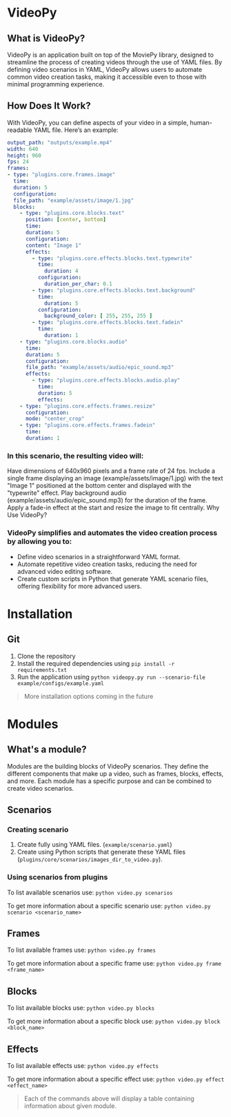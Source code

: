 # VideoPy
## What is VideoPy?

VideoPy is an application built on top of the MoviePy library, designed to streamline the process of creating videos through the use of YAML files. By defining video scenarios in YAML, VideoPy allows users to automate common video creation tasks, making it accessible even to those with minimal programming experience.

## How Does It Work?

With VideoPy, you can define aspects of your video in a simple, human-readable YAML file. Here’s an example:

```yaml
output_path: "outputs/example.mp4"
width: 640
height: 960
fps: 24
frames:
- type: "plugins.core.frames.image"
  time:
  duration: 5
  configuration:
  file_path: "example/assets/image/1.jpg"
  blocks:
    - type: "plugins.core.blocks.text"
      position: [center, bottom]
      time:
      duration: 5
      configuration:
      content: "Image 1"
      effects:
        - type: "plugins.core.effects.blocks.text.typewrite"
          time:
            duration: 4
          configuration:
            duration_per_char: 0.1
        - type: "plugins.core.effects.blocks.text.background"
          time:
            duration: 5
          configuration:
            background_color: [ 255, 255, 255 ]
        - type: "plugins.core.effects.blocks.text.fadein"
          time:
            duration: 1
    - type: "plugins.core.blocks.audio"
      time:
      duration: 5
      configuration:
      file_path: "example/assets/audio/epic_sound.mp3"
      effects:
        - type: "plugins.core.effects.blocks.audio.play"
          time:
          duration: 5
          effects:
    - type: "plugins.core.effects.frames.resize"
      configuration:
      mode: "center_crop"
    - type: "plugins.core.effects.frames.fadein"
      time:
      duration: 1
```      
### In this scenario, the resulting video will:

Have dimensions of 640x960 pixels and a frame rate of 24 fps.
Include a single frame displaying an image (example/assets/image/1.jpg) with the text "Image 1" positioned at the bottom center and displayed with the "typewrite" effect.
Play background audio (example/assets/audio/epic_sound.mp3) for the duration of the frame.
Apply a fade-in effect at the start and resize the image to fit centrally.
Why Use VideoPy?

### VideoPy simplifies and automates the video creation process by allowing you to:

- Define video scenarios in a straightforward YAML format.
- Automate repetitive video creation tasks, reducing the need for advanced video editing software.
- Create custom scripts in Python that generate YAML scenario files, offering flexibility for more advanced users.

# Installation

## Git

1. Clone the repository
2. Install the required dependencies using `pip install -r requirements.txt`
3. Run the application using `python videopy.py run --scenario-file example/configs/example.yaml`

> More installation options coming in the future

# Modules

## What's a module?

Modules are the building blocks of VideoPy scenarios. They define the different components that make up a video, such as frames, blocks, effects, and more. Each module has a specific purpose and can be combined to create video scenarios.

## Scenarios

### Creating scenario
1. Create fully using YAML files. (`example/scenario.yaml`)
2. Create using Python scripts that generate these YAML files (`plugins/core/scenarios/images_dir_to_video.py`).

### Using scenarios from plugins

To list available scenarios use:
`python video.py scenarios`

To get more information about a specific scenario use:
`python video.py scenario <scenario_name>`

## Frames

To list available frames use:
`python video.py frames`

To get more information about a specific frame use:
`python video.py frame <frame_name>`

## Blocks

To list available blocks use:
`python video.py blocks`

To get more information about a specific block use:
`python video.py block <block_name>`

## Effects

To list available effects use:
`python video.py effects`

To get more information about a specific effect use:
`python video.py effect <effect_name>`

> Each of the commands above will display a table containing information about given module.
